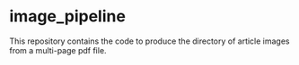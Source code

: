 # image_pipeline
This repository contains the code to produce the directory of article images from a multi-page pdf file.
